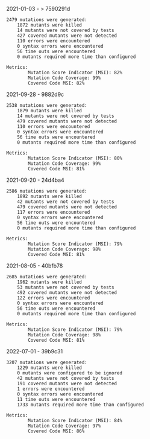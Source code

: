 2021-01-03 - > 7590291d

    2479 mutations were generated:
        1872 mutants were killed
        14 mutants were not covered by tests
        427 covered mutants were not detected
        110 errors were encountered
        0 syntax errors were encountered
        56 time outs were encountered
        0 mutants required more time than configured

    Metrics:
            Mutation Score Indicator (MSI): 82%
            Mutation Code Coverage: 99%
            Covered Code MSI: 82%

2021-09-28 - 9882d9c

    2538 mutations were generated:
        1879 mutants were killed
        14 mutants were not covered by tests
        479 covered mutants were not detected
        110 errors were encountered
        0 syntax errors were encountered
        56 time outs were encountered
        0 mutants required more time than configured

    Metrics:
            Mutation Score Indicator (MSI): 80%
            Mutation Code Coverage: 99%
            Covered Code MSI: 81%


2021-09-20 - 24d4ba4

    2586 mutations were generated:
        1892 mutants were killed
        42 mutants were not covered by tests
        479 covered mutants were not detected
        117 errors were encountered
        0 syntax errors were encountered
        56 time outs were encountered
        0 mutants required more time than configured

    Metrics:
            Mutation Score Indicator (MSI): 79%
            Mutation Code Coverage: 98%
            Covered Code MSI: 81%


2021-08-05 - 40bfb78

    2685 mutations were generated:
        1962 mutants were killed
        53 mutants were not covered by tests
        492 covered mutants were not detected
        122 errors were encountered
        0 syntax errors were encountered
        56 time outs were encountered
        0 mutants required more time than configured

    Metrics:
            Mutation Score Indicator (MSI): 79%
            Mutation Code Coverage: 98%
            Covered Code MSI: 81%


2022-07-01 - 39b9c31

    3207 mutations were generated:
        1229 mutants were killed
        0 mutants were configured to be ignored
        42 mutants were not covered by tests
        191 covered mutants were not detected
        1 errors were encountered
        0 syntax errors were encountered
        11 time outs were encountered
        1733 mutants required more time than configured

    Metrics:
            Mutation Score Indicator (MSI): 84%
            Mutation Code Coverage: 97%
            Covered Code MSI: 86%